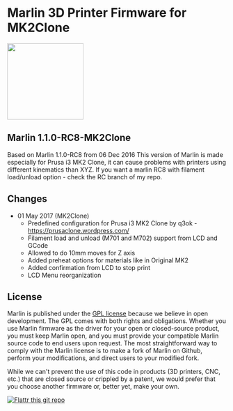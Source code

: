 # Marlin 3D Printer Firmware for MK2Clone

<img align="top" width=175 src="buildroot/share/pixmaps/logo/marlin-250.png" />

## Marlin 1.1.0-RC8-MK2Clone

Based on Marlin 1.1.0-RC8 from 06 Dec 2016
This version of Marlin is made especially for Prusa i3 MK2 Clone, it can cause problems with printers using different kinematics than XYZ.
If you want a marlin RC8 with filament load/unload option - check the RC branch of my repo.

## Changes
- 01 May 2017 (MK2Clone)
  - Predefined configuration for Prusa i3 MK2 Clone by q3ok - https://prusaclone.wordpress.com/
  - Filament load and unload (M701 and M702) support from LCD and GCode
  - Allowed to do 10mm moves for Z axis
  - Added preheat options for materials like in Original MK2
  - Added confirmation from LCD to stop print
  - LCD Menu reorganization
  
## License

Marlin is published under the [GPL license](/LICENSE) because we believe in open development. The GPL comes with both rights and obligations. Whether you use Marlin firmware as the driver for your open or closed-source product, you must keep Marlin open, and you must provide your compatible Marlin source code to end users upon request. The most straightforward way to comply with the Marlin license is to make a fork of Marlin on Github, perform your modifications, and direct users to your modified fork.

While we can't prevent the use of this code in products (3D printers, CNC, etc.) that are closed source or crippled by a patent, we would prefer that you choose another firmware or, better yet, make your own.

[![Flattr this git repo](http://api.flattr.com/button/flattr-badge-large.png)](https://flattr.com/submit/auto?user_id=ErikZalm&url=https://github.com/MarlinFirmware/Marlin&title=Marlin&language=&tags=github&category=software)
